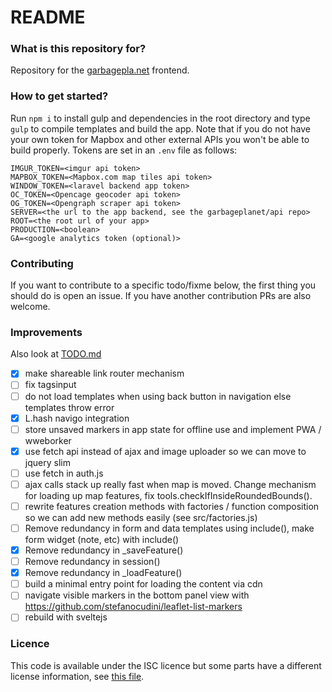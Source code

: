 # README #

### What is this repository for?

Repository for the [garbagepla.net](https://garbagepla.net) frontend.

### How to get started?

Run `npm i` to install gulp and dependencies in the root directory and type `gulp` to compile templates and build the app. Note that if you do not have your own token for Mapbox and other external APIs you won't be able to build properly. Tokens are set in an `.env` file as follows:

```
IMGUR_TOKEN=<imgur api token>
MAPBOX_TOKEN=<Mapbox.com map tiles api token>
WINDOW_TOKEN=<laravel backend app token>
OC_TOKEN=<Opencage geocoder api token>
OG_TOKEN=<Opengraph scraper api token>
SERVER=<the url to the app backend, see the garbageplanet/api repo>
ROOT=<the root url of your app>
PRODUCTION=<boolean>
GA=<google analytics token (optional)>
```

### Contributing

If you want to contribute to a specific todo/fixme below, the first thing you should do is open an issue. If you have another contribution PRs are also welcome.

### Improvements

Also look at [TODO.md](https://github.com/garbageplanet/frontend/blob/navigo/TODO.md)

- [x] make shareable link router mechanism
- [ ] fix tagsinput
- [ ] do not load templates when using back button in navigation else templates throw error
- [x] L.hash navigo integration
- [ ] store unsaved markers in app state for offline use and implement PWA / wweborker
- [x] use fetch api instead of ajax and image uploader so we can move to jquery slim
- [ ] use fetch in auth.js
- [ ] ajax calls stack up really fast when map is moved. Change mechanism for loading up map features, fix tools.checkIfInsideRoundedBounds().
- [ ] rewrite features creation methods with factories / function composition so we can add new methods easily (see src/factories.js)
- [ ] Remove redundancy in form and data templates using include(), make form widget (note, etc) with include()
- [x] Remove redundancy in _saveFeature()
- [ ] Remove redundancy in session()
- [x] Remove redundancy in _loadFeature()
- [ ] build a minimal entry point for loading the content via cdn
- [ ] navigate visible markers in the bottom panel view with https://github.com/stefanocudini/leaflet-list-markers
- [ ] rebuild with sveltejs

### Licence

This code is available under the ISC licence but some parts have a different license information, see [this file](https://github.com/garbageplanet/web-ui/blob/dev/license.md).
